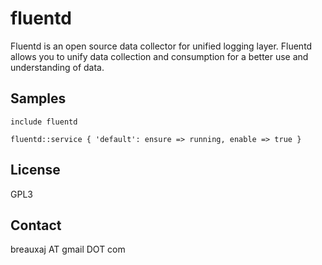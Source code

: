fluentd
=======

Fluentd is an open source data collector for unified logging layer. Fluentd
allows you to unify data collection and consumption for a better use and
understanding of data.

Samples
-------
```
include fluentd
```
```
fluentd::service { 'default': ensure => running, enable => true }
```

License
-------
GPL3

Contact
-------
breauxaj AT gmail DOT com
